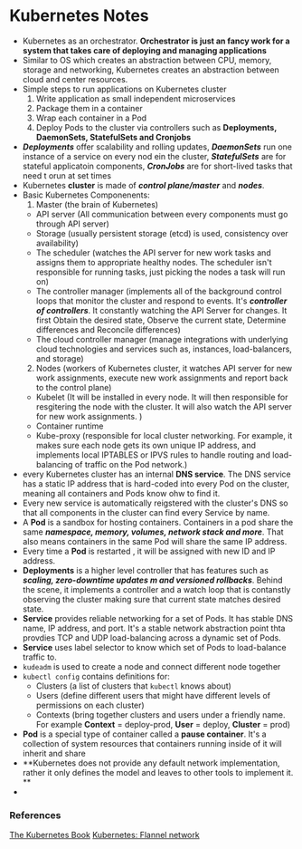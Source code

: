 # Kubernetes Notes 
* Kubernetes as an orchestrator. **Orchestrator is just an fancy work for a system that takes care of deploying and managing applications** 
* Similar to OS which creates an abstraction between CPU, memory, storage and networking, Kubernetes creates an abstraction between cloud and center resources. 
* Simple steps to run applications on Kubernetes cluster </br>
  1) Write application as small independent microservices
  2) Package them in a container
  3) Wrap each container in a Pod
  4) Deploy Pods to the cluster via controllers such as **Deployments, DaemonSets, StatefulSets and Cronjobs**
* ***Deployments*** offer scalability and rolling updates, ***DaemonSets*** run one instance of a service on every nod ein the cluster, ***StatefulSets*** are for 
stateful applicatoin components, ***CronJobs*** are for short-lived tasks that need t orun at set times
* Kubernetes **cluster** is made of ***control plane/master*** and ***nodes***.
* Basic Kubernetes Componenents:
  1) Master (the brain of Kubernetes)
  * API server (All communication between every components must go through API server)
  * Storage (usually persistent storage (etcd) is used, consistency over availability)
  * The scheduler (watches the API server for new work tasks and assigns them to appropriate healthy nodes. The scheduler isn't responsible for running tasks, just picking the nodes a task will run on)
  * The controller manager (implements all of the background control loops that monitor the cluster and respond to events. It's ***controller of controllers***. It constantly watching the API Server for changes. It first Obtain the desired state, Observe the current state, Determine differences and Reconcile differences)
  * The cloud controller manager (manage integrations with underlying cloud technologies and services such as, instances, load-balancers, and storage)
  2) Nodes (workers of Kubernetes cluster, it watches API server for new work assignments, execute new work assignments and report back to the control plane)
  * Kubelet (It will be installed in every node. It will then responsible for resgitering the node with the cluster. It will also watch the API server for new work assignments. )
  * Container runtime
  * Kube-proxy (responsible for local cluster networking. For example, it makes sure each node gets its own unique IP address, and implements local IPTABLES or IPVS rules to handle routing and load-balancing of traffic on the Pod network.)
* every Kubernetes cluster has an internal **DNS service**. The DNS service has a static IP address that is hard-coded into every Pod on the cluster, meaning all containers and Pods know ohw to find it.
* Every new service is automatically reigstered with the cluster's DNS so that all components in the cluster can find every Service by name.
* A **Pod** is a sandbox for hosting containers. Containers in a pod share the same ***namespace, memory, volumes, network stack and more***. That also means containers in the same Pod will share the same IP address.
* Every time a **Pod** is restarted , it will be assigned with new ID and IP address.
* **Deployments** is a higher level controller that has features such as ***scaling, zero-downtime updates m and versioned rollbacks***. Behind the scene, it implements a controller and a watch loop that is contanstly observing the cluster making sure that current state matches desired state.
* **Service** provides reliable networking for a set of Pods. It has stable DNS name, IP address, and port. It's a stable network abstraction point thta provdies TCP and UDP load-balancing across a dynamic set of Pods.
* **Service** uses label selector to know which set of Pods to load-balance traffic to. 
* `kudeadm` is used to create a node and connect different node together
* `kubectl config` contains definitions for:
  * Clusters (a list of clusters that `kubectl` knows about)
  * Users (define different users that might have different levels of permissions on each cluster)
  * Contexts (bring together clusters and users under a friendly name. For example **Context** = deploy-prod, **User** = deploy, **Cluster** = prod)
* **Pod** is a special type of container called a **pause container**. It's a collection of system resources that containers running inside of it will inherit and share
* **Kubernetes does not provide any default network implementation, rather it only defines the model and leaves to other tools to implement it. **
* 
### References
[The Kubernetes Book](https://www.amazon.com/Kubernetes-Book-Version-November-2018-ebook/dp/B072TS9ZQZ/ref=sr_1_5?dchild=1&keywords=kubernetes&qid=1621828785&sr=8-5)
[Kubernetes: Flannel network](https://blog.laputa.io/kubernetes-flannel-networking-6a1cb1f8ec7c)
